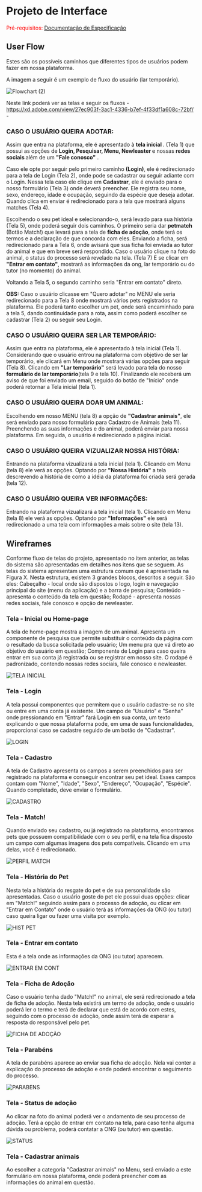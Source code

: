 
# Projeto de Interface

<span style="color:red">Pré-requisitos: <a href="2-Especificação do Projeto.md"> Documentação de Especificação</a></span>
## User Flow

Estes são os possíveis caminhos que diferentes tipos de usuários podem fazer em nossa plataforma.

A imagem a seguir é um exemplo de fluxo do usuário (lar temporário).


![Flowchart (2)](https://user-images.githubusercontent.com/83349744/135725610-5cb215b9-e17b-49f3-a93a-8f659a3e716a.jpg)


Neste link poderá ver as telas e seguir os fluxos - https://xd.adobe.com/view/27ec903f-3ac1-4336-b7ef-4f33df1a608c-72bf/ -

<h3>CASO O USUÁRIO QUEIRA ADOTAR: </h3>
Assim que entra na plataforma, ele é apresentado à <b> tela inicial </b> .
(Tela 1) que possui as opções de <b> Login, Pesquisar, Menu, Newleaster </b> e nossas <b> redes sociais </b> além de um <b> "Fale conosco"</b> .

Caso ele opte por seguir pelo primeiro caminho <b>(Login)</b>, ele é
redirecionado para a tela de Login (Tela 2), onde pode
se cadastrar ou seguir adiante com o Login. Nessa tela caso ele clique em <b>Cadastrar</b>, ele é enviado para o nosso formulário (Tela 3) onde deverá preencher. 
Ele registra seu nome, sexo, endereço, idade e ocupação, seguindo da espécie que deseja adotar. Quando clica em enviar é redirecionado para a tela que mostrará alguns matches (Tela 4).

Escolhendo o seu pet ideal e selecionando-o, será levado para sua história (Tela 5), onde poderá seguir dois caminhos.
O primeiro seria dar <b>petmatch</b> (Botão Match!) que levará para a tela de <b>ficha de adoção</b>, onde terá os termos e a declaração de que concorda com eles. Enviando a ficha, será redirecionado para a Tela 6, onde avisará que sua ficha foi enviada ao tutor do animal e que em breve será respondido.
Caso o usuário clique na foto do animal, o status do processo será revelado na tela. (Tela 7)
E se clicar em <b>"Entrar em contato"</b>, mostrará as informações da ong, lar temporário ou do tutor (no momento) do animal.

Voltando a Tela 5, o segundo caminho seria "Entrar em contato" direto. 


<b>OBS:</b> Caso o usuário clicasse em "Quero adotar" no MENU ele seria redirecionado para a Tela 8 onde mostrará vários pets registrados na plataforma. Ele poderá tanto escolher um pet, onde será encaminhado para a tela 5, dando continuidade para a rota, assim como poderá escolher se cadastrar (Tela 2) ou seguir seu Login.



<h3>CASO O USUÁRIO QUEIRA SER LAR TEMPORÁRIO: </h3>

Assim que entra na plataforma, ele é apresentado à tela inicial (Tela 1). Considerando que o usuário entrou na plataforma com objetivo de ser lar temporário, ele clicará em Menu onde mostrará várias opções para seguir (Tela 8).
Clicando em <b>"Lar temporário"</b> será levado para tela do nosso <b>formulário de lar temporário</b>(tela 9 e tela 10). Finalizando ele receberá um aviso de que foi enviado um email, seguido do botão de "Início" onde poderá retornar a Tela inicial (tela 1).


<h3> CASO O USUÁRIO QUEIRA DOAR UM ANIMAL: </h3>
Escolhendo em nosso MENU (tela 8) a opção de <b>"Cadastrar animais"</b>, ele será enviado para nosso formulário para Cadastro de Animais (tela 11). Preenchendo as suas informações e do animal, poderá enviar para nossa plataforma.  Em seguida, o usuário é redirecionado a página inicial.


<h3> CASO O USUÁRIO QUEIRA VIZUALIZAR NOSSA HISTÓRIA: </h3>
Entrando na plataforma vizualizará a tela inicial (tela 1). Clicando em Menu (tela 8) ele verá as opções. Optando por <b>"Nossa História"</b> a tela descrevendo a história de como a idéia da plataforma foi criada será gerada (tela 12).


<h3> CASO O USUÁRIO QUEIRA VER INFORMAÇÕES: </h3>

Entrando na plataforma vizualizará a tela inicial (tela 1). Clicando em Menu (tela 8) ele verá as opções. Optando por <b>"Informações"</b> ele será redirecionado a uma tela com informações a mais sobre o site (tela 13).



## Wireframes

Conforme fluxo de telas do projeto, apresentado no item anterior, as telas do sistema são apresentadas em detalhes nos itens que se seguem. As telas do sistema apresentam uma estrutura comum que é apresentada na Figura X. Nesta estrutura, existem 3 grandes blocos, descritos a seguir. São eles:
Cabeçalho - local onde são dispostos o logo, login e navegação principal do site (menu da aplicação) e a barra de pesquisa;
Conteúdo - apresenta o conteúdo da tela em questão;
Rodapé - apresenta nossas redes sociais, fale conosco e opção de newleaster.

### Tela - Inicial ou Home-page
A tela de home-page mostra a imagem de um animal. Apresenta um componente de pesquisa que permite substituir o conteúdo da página com o resultado da busca solicitada pelo usuário;
Um menu pra que vá direto ao objetivo do usuário em questão;
Componente de Login para caso queira entrar em sua conta já registrada ou se registrar em nosso site.
O rodapé é padronizado, contendo nossas redes sociais, fale conosco e newleaster.

![TELA INICIAL](https://user-images.githubusercontent.com/83349744/135902314-0bb83376-9e61-4da8-aea0-4451e732c22c.png)


### Tela - Login
A tela possui componentes que permitem que o usuário cadastre-se no site ou entre em uma conta já existente. Um campo de "Usuário" e "Senha" onde pressionando em "Entrar" fará Login em sua conta, um texto explicando o que nossa plataforma pode, em uma de suas funcionalidades, proporcional caso se cadastre seguido de um botão de "Cadastrar".

![LOGIN](https://user-images.githubusercontent.com/83349744/135903337-4eaf2079-b14f-4d6d-9d93-f07de299aed8.png)

### Tela - Cadastro
A tela de Cadastro apresenta os campos a serem preenchidos para ser registrado na plataforma e conseguir encontrar seu pet ideal. Esses campos contam com "Nome", "Idade", "Sexo", "Endereço", "Ocupação", "Espécie". Quando completado, deve enviar o formulário.

![CADASTRO](https://user-images.githubusercontent.com/83349744/135903984-a41d42a9-aa42-425b-85fb-db72c733f61c.png)

### Tela - Match!
Quando enviado seu cadastro, ou já registrado na plataforma, encontramos pets que possuem compatibilidade com o seu perfil, e na tela fica disposto um campo com algumas imagens dos pets compatíveis. Clicando em uma delas, você é redirecionado.

![PERFIL MATCH](https://user-images.githubusercontent.com/83349744/135904651-8e06ed81-43f4-437a-920c-87455ebb7f9b.png)


### Tela - História do Pet

Nesta tela a história do resgate do pet e de sua personalidade são apresentadas. Caso o usuário goste do pet ele possui duas opções: clicar em "Match!" seguindo assim para o processo de adoção, ou clicar em "Entrar em Contato" onde o usuário terá as informações da ONG (ou tutor) caso queira ligar ou fazer uma visita por exemplo.

![HIST PET](https://user-images.githubusercontent.com/83349744/135906373-4cbd4d47-254c-4086-9f80-04fe0b0bba28.png)

### Tela - Entrar em contato
Esta é a tela onde as informações da ONG (ou tutor) aparecem.

![ENTRAR EM CONT](https://user-images.githubusercontent.com/83349744/135906716-702eab09-7ee8-44dc-9cf1-c08972501e11.png)


### Tela - Ficha de Adoção
Caso o usuário tenha dado "Match!" no animal, ele será redirecionado a tela de ficha de adoção. Nesta tela existirá um termo de adoção, onde o usuário poderá ler o termo e terá de declarar que está de acordo com estes, seguindo com o processo de adoção, onde assim terá de esperar a resposta do responsável pelo pet.

![FICHA DE ADOÇÃO](https://user-images.githubusercontent.com/83349744/135908137-aebeedb7-d834-40e4-9130-15f35fea8cff.png)

### Tela - Parabéns
A tela de parabéns aparece ao enviar sua ficha de adoção. Nela vai conter a explicação do processo de adoção e onde poderá encontrar o seguimento do processo.

![PARABENS](https://user-images.githubusercontent.com/83349744/135909041-15899eee-3857-4bee-9689-bc05e980bca6.png)

### Tela - Status de adoção
Ao clicar na foto do animal poderá ver o andamento de seu processo de adoção. Terá a opção de entrar em contato na tela, para caso tenha alguma dúvida ou problema, poderá contatar a ONG (ou tutor) em questão.

![STATUS](https://user-images.githubusercontent.com/83349744/135909436-6a21eb2e-a150-4cbb-9228-0c0a804df2bc.png)

### Tela - Cadastrar animais
Ao escolher a categoria "Cadastrar animais" no Menu, será enviado a este formulário em nossa plataforma, onde poderá preencher com as informações do animal em questão. 




